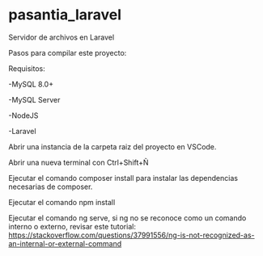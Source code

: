 # pasantia_laravel
Servidor de archivos en Laravel

Pasos para compilar este proyecto:


Requisitos:

-MySQL 8.0+

  -MySQL Server
  
-NodeJS

-Laravel


Abrir una instancia de la carpeta raiz del proyecto en VSCode.

Abrir una nueva terminal con Ctrl+Shift+Ñ

Ejecutar el comando composer install para instalar las dependencias necesarias de composer.

Ejecutar el comando npm install

Ejecutar el comando ng serve, si ng no se reconoce como un comando interno o externo, revisar este tutorial:
https://stackoverflow.com/questions/37991556/ng-is-not-recognized-as-an-internal-or-external-command
